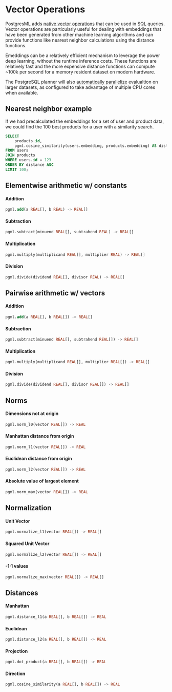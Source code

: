 # Vector Operations

PostgresML adds [native vector operations](https://github.com/postgresml/postgresml/tree/master/pgml-extension/sql/install/vectors.sql) that can be used in SQL queries. Vector operations are particularly useful for dealing with embeddings that have been generated from other machine learning algorithms and can provide functions like nearest neighbor calculations using the distance functions.

Emeddings can be a relatively efficient mechanism to leverage the power deep learning, without the runtime inference costs. These functions are relatively fast and the more expensive distance functions can compute ~100k per second for a memory resident dataset on modern hardware.

The PostgreSQL planner will also [automatically parallelize](https://www.postgresql.org/docs/current/parallel-query.html) evalualtion on larger datasets, as configured to take advantage of multiple CPU cores when available.

## Nearest neighbor example

If we had precalculated the embeddings for a set of user and product data, we could find the 100 best products for a user with a similarity search.

```sql linenums="1"
SELECT 
    products.id, 
    pgml.cosine_similarity(users.embedding, products.embedding) AS distance
FROM users
JOIN products
WHERE users.id = 123
ORDER BY distance ASC
LIMIT 100;
```

## Elementwise arithmetic w/ constants

#### Addition
```sql linenums="1"
pgml.add(a REAL[], b REAL) -> REAL[]
```

#### Subtraction
```sql linenums="1"
pgml.subtract(minuend REAL[], subtrahend REAL) -> REAL[]
```

#### Multiplication
```sql linenums="1"
pgml.multiply(multiplicand REAL[], multiplier REAL) -> REAL[]
```

#### Division
```sql linenums="1"
pgml.divide(dividend REAL[], divisor REAL) -> REAL[]
```

## Pairwise arithmetic w/ vectors

#### Addition
```sql linenums="1"
pgml.add(a REAL[], b REAL[]) -> REAL[]
```

#### Subtraction
```sql linenums="1"
pgml.subtract(minuend REAL[], subtrahend REAL[]) -> REAL[]
```

#### Multiplication
```sql linenums="1"
pgml.multiply(multiplicand REAL[], multiplier REAL[]) -> REAL[]
```

#### Division
```sql linenums="1"
pgml.divide(dividend REAL[], divisor REAL[]) -> REAL[]
```

## Norms

#### Dimensions not at origin
```sql linenums="1"
pgml.norm_l0(vector REAL[]) -> REAL
```

#### Manhattan distance from origin
```sql linenums="1"
pgml.norm_l1(vector REAL[]) -> REAL 
```

#### Euclidean distance from origin
```sql linenums="1"
pgml.norm_l2(vector REAL[]) -> REAL 
```

#### Absolute value of largest element
```sql linenums="1"
pgml.norm_max(vector REAL[]) -> REAL 
```

## Normalization

#### Unit Vector
```sql linenums="1"
pgml.normalize_l1(vector REAL[]) -> REAL[]
```

#### Squared Unit Vector
```sql linenums="1"
pgml.normalize_l2(vector REAL[]) -> REAL[]
```

#### -1:1 values
```sql linenums="1"
pgml.normalize_max(vector REAL[]) -> REAL[]
```

## Distances

#### Manhattan
```sql linenums="1"
pgml.distance_l1(a REAL[], b REAL[]) -> REAL
```

#### Euclidean
```sql linenums="1"
pgml.distance_l2(a REAL[], b REAL[]) -> REAL
```

#### Projection
```sql linenums="1"
pgml.dot_product(a REAL[], b REAL[]) -> REAL
```

#### Direction
```sql linenums="1"
pgml.cosine_similarity(a REAL[], b REAL[]) -> REAL
```
